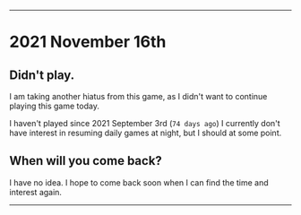 
***

# 2021 November 16th

## Didn't play.

I am taking another hiatus from this game, as I didn't want to continue playing this game today.

I haven't played since 2021 September 3rd (`74 days ago`) I currently don't have interest in resuming daily games at night, but I should at some point.

## When will you come back?

I have no idea. I hope to come back soon when I can find the time and interest again.

***

